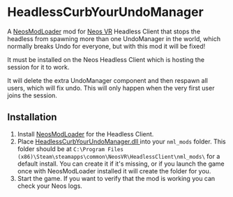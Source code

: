 # HeadlessCurbYourUndoManager

A [NeosModLoader](https://github.com/zkxs/NeosModLoader) mod for [Neos VR](https://neos.com/) Headless Client that stops the headless from spawning more than one UndoManager in the world, which normally breaks Undo for everyone, but with this mod it will be fixed!

It must be installed on the Neos Headless Client which is hosting the session for it to work.

It will delete the extra UndoManager component and then respawn all users, which will fix undo. This will only happen when the very first user joins the session.

## Installation
1. Install [NeosModLoader](https://github.com/zkxs/NeosModLoader) for the Headless Client.
1. Place [
HeadlessCurbYourUndoManager.dll ](https://github.com/Nytra/NeosHeadlessCurbYourUndoManager/releases/latest/download/HeadlessCurbYourUndoManager.dll) into your `nml_mods` folder. This folder should be at `C:\Program Files (x86)\Steam\steamapps\common\NeosVR\HeadlessClient\nml_mods\` for a default install. You can create it if it's missing, or if you launch the game once with NeosModLoader installed it will create the folder for you.
1. Start the game. If you want to verify that the mod is working you can check your Neos logs.
